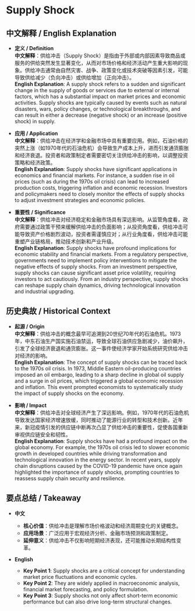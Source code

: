 # Supply Shock

## 中文解释 / English Explanation

* **定义 / Definition**  
  **中文解释**：供给冲击（Supply Shock）是指由于外部或内部因素导致商品或服务的供给突然发生显著变化，从而对市场价格和经济活动产生重大影响的现象。供给冲击通常由自然灾害、战争、政策变化或技术突破等因素引发，可能导致供给减少（负向冲击）或供给增加（正向冲击）。  
  **English Explanation**: A supply shock refers to a sudden and significant change in the supply of goods or services due to external or internal factors, which has a substantial impact on market prices and economic activities. Supply shocks are typically caused by events such as natural disasters, wars, policy changes, or technological breakthroughs, and can result in either a decrease (negative shock) or an increase (positive shock) in supply.

* **应用 / Application**  
  **中文解释**：供给冲击在经济学和金融市场中具有重要应用。例如，石油价格的突然上涨（如1970年代的石油危机）会导致生产成本上升，进而引发通货膨胀和经济衰退。投资者和政策制定者需要密切关注供给冲击的影响，以调整投资策略和经济政策。  
  **English Explanation**: Supply shocks have significant applications in economics and financial markets. For instance, a sudden rise in oil prices (such as during the 1970s oil crisis) can lead to increased production costs, triggering inflation and economic recession. Investors and policymakers need to closely monitor the effects of supply shocks to adjust investment strategies and economic policies.

* **重要性 / Significance**  
  **中文解释**：供给冲击对经济稳定和金融市场具有深远影响。从监管角度看，政府需要通过政策干预来缓解供给冲击的负面影响；从投资角度看，供给冲击可能导致资产价格剧烈波动，投资者需谨慎应对；从行业角度看，供给冲击可能重塑产业链格局，推动技术创新和产业升级。  
  **English Explanation**: Supply shocks have profound implications for economic stability and financial markets. From a regulatory perspective, governments need to implement policy interventions to mitigate the negative effects of supply shocks. From an investment perspective, supply shocks can cause significant asset price volatility, requiring investors to act cautiously. From an industry perspective, supply shocks can reshape supply chain dynamics, driving technological innovation and industrial upgrading.

## 历史典故 / Historical Context

* **起源 / Origin**  
  **中文解释**：供给冲击的概念最早可追溯到20世纪70年代的石油危机。1973年，中东石油生产国实施石油禁运，导致全球石油供应急剧减少，油价飙升，引发了全球经济衰退和通货膨胀。这一事件使经济学家开始系统研究供给冲击对经济的影响。  
  **English Explanation**: The concept of supply shocks can be traced back to the 1970s oil crisis. In 1973, Middle Eastern oil-producing countries imposed an oil embargo, leading to a sharp decline in global oil supply and a surge in oil prices, which triggered a global economic recession and inflation. This event prompted economists to systematically study the impact of supply shocks on the economy.

* **影响 / Impact**  
  **中文解释**：供给冲击对全球经济产生了深远影响。例如，1970年代的石油危机导致发达国家经济增速放缓，同时推动了能源行业的转型和技术创新。近年来，新冠疫情引发的供应链中断再次凸显了供给冲击的重要性，促使各国重新审视供应链安全和韧性。  
  **English Explanation**: Supply shocks have had a profound impact on the global economy. For example, the 1970s oil crisis led to slower economic growth in developed countries while driving transformation and technological innovation in the energy sector. In recent years, supply chain disruptions caused by the COVID-19 pandemic have once again highlighted the importance of supply shocks, prompting countries to reassess supply chain security and resilience.

## 要点总结 / Takeaway

* **中文**  
  - **核心价值**：供给冲击是理解市场价格波动和经济周期变化的关键概念。  
  - **应用场景**：广泛应用于宏观经济分析、金融市场预测和政策制定。  
  - **延伸意义**：供给冲击不仅影响短期经济表现，还可能推动长期结构性变革。

* **English**  
  - **Key Point 1**: Supply shocks are a critical concept for understanding market price fluctuations and economic cycles.  
  - **Key Point 2**: They are widely applied in macroeconomic analysis, financial market forecasting, and policy formulation.  
  - **Key Point 3**: Supply shocks not only affect short-term economic performance but can also drive long-term structural changes.